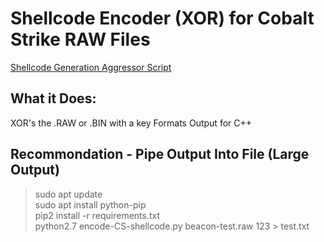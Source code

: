 # Shellcode Encoder (XOR) for Cobalt Strike RAW Files   

[Shellcode Generation Aggressor Script](https://github.com/RCStep/CSSG)

## What it Does:
XOR's the .RAW or .BIN with a key
Formats Output for C++  

## Recommondation - Pipe Output Into File (Large Output)      
> sudo apt update   
> sudo apt install python-pip   
> pip2 install -r requirements.txt   
> python2.7 encode-CS-shellcode.py beacon-test.raw 123 > test.txt    
